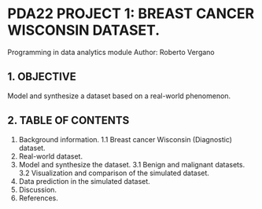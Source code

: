 # PDA22 PROJECT 1: BREAST CANCER WISCONSIN DATASET.
 Programming in data analytics module
 Author: Roberto Vergano

## 1. OBJECTIVE

Model and synthesize a dataset based on a real-world phenomenon.

## 2. TABLE OF CONTENTS

1. Background information.
    1.1 Breast cancer Wisconsin (Diagnostic) dataset.
2. Real-world dataset.
3. Model and synthesize the dataset.
    3.1 Benign and malignant datasets.
    3.2 Visualization and comparison of the simulated dataset.
4. Data prediction in the simulated dataset.
5. Discussion.
6. References.


